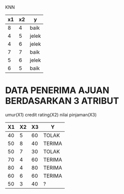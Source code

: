 KNN

| x1  | x2  | y     |
| --- | --- | ----- |
| 8   | 4   | baik  |
| 4   | 5   | jelek |
| 4   | 6   | jelek |
| 7   | 7   | baik  |
| 5   | 6   | jelek |
| 6   | 5   | baik  |

# DATA PENERIMA AJUAN BERDASARKAN 3 ATRIBUT

umur(X1)
credit rating(X2)
nilai pinjaman(X3)

| X1  | X2  | X3  | Y      |
| --- | --- | --- | ------ |
| 40  | 5   | 60  | TOLAK  |
| 50  | 8   | 40  | TERIMA |
| 50  | 7   | 30  | TOLAK  |
| 70  | 4   | 60  | TERIMA |
| 80  | 4   | 80  | TERIMA |
| 60  | 6   | 60  | TERIMA |
| 50  | 3   | 40  | ?      |
